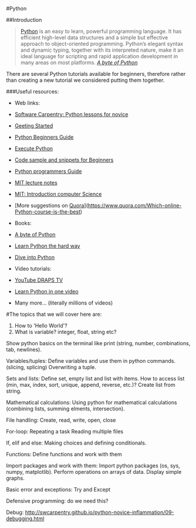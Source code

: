#Python

##Introduction

> [Python](https://www.python.org/) is an easy to learn, powerful programming language. 
> It has efficient high-level data structures and a simple but effective approach to 
> object-oriented programming. Python’s elegant syntax and dynamic typing, 
> together with its interpreted nature, make it an ideal language for scripting 
> and rapid application development in many areas on most platforms. <cite>[A byte of Python](http://www.swaroopch.com/notes/python/)

There are several Python tutorials available for beginners, therefore rather than creating a new tutorial we considered putting them together.

###Useful resources:

* Web links:
 * [Software Carpentry: Python lessons for novice](http://swcarpentry.github.io/python-novice-inflammation/)
 * [Geeting Started](https://www.python.org/about/gettingstarted/)
 * [Python Beginners Guide](https://wiki.python.org/moin/BeginnersGuide/NonProgrammers)
 * [Execute Python](http://askpython.com/execute-python-scripts/)
 * [Code sample and snippets for Beginners](https://wiki.python.org/moin/BeginnersGuide/Examples)
 * [Python programmers Guide](https://wiki.python.org/moin/BeginnersGuide/Programmers)
 * [MIT lecture notes](http://ocw.mit.edu/courses/electrical-engineering-and-computer-science/6-189-a-gentle-introduction-to-programming-using-python-january-iap-2008/)
 * [MIT: Introduction computer Science](https://www.edx.org/course/mit/6-00x/introduction-computer-science/586)
 * [More suggestions on [Quora](https://www.quora.com)](https://www.quora.com/Which-online-Python-course-is-the-best)

* Books:
 * [A byte of Python](http://www.swaroopch.com/notes/python/)
 * [Learn Python the hard way](http://learnpythonthehardway.org/)
 * [Dive into Python](http://www.diveintopython.net/)

* Video tutorials:
 * [YouTube DRAPS TV](https://www.youtube.com/channel/UCea5cMUa9xNU0kUtbRcTkqA)
 * [Learn Python in one video](https://www.youtube.com/watch?v=N4mEzFDjqtA)
 * Many more... (literally millions of videos)

#The topics that we will cover here are:

1. How to 'Hello World'?
2. What is variable? integer, float, string etc?

Show python basics on the terminal like print (string, number, combinations, tab, newlines).

Variables/tuples:
Define variables and use them in python commands. (slicing, splicing)
Overwriting a tuple.

Sets and lists:
Define set, empty list and list with items. How to access list (min, max, index, sort, unique, append, reverse,  etc.)?
Create list from string.

Mathematical calculations:
Using python for mathematical calculations (combining lists, summing elments, intersection).

File handling:
Create, read, write, open, close

For-loop:
Repeating a task
Reading multiple files

If, elif and else:
Making choices and defining conditionals.

Functions:
Define functions and work with them

Import packages and work with them:
Import python packages (os, sys, numpy, matplotlib).
Perform operations on arrays of data.
Display simple graphs.

Basic error and exceptions: Try and Except

Defensive programming: do we need this?

Debug:
http://swcarpentry.github.io/python-novice-inflammation/09-debugging.html


